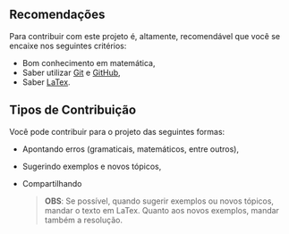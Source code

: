 ## Recomendações
Para contribuir com este projeto é, altamente, recomendável que você se encaixe nos seguintes critérios:

- Bom conhecimento em matemática,
- Saber utilizar [Git](https://rogerdudler.github.io/git-guide/index.pt_BR.html) e [GitHub](https://guides.github.com/activities/hello-world/),
- Saber [LaTex](https://www.latex-project.org/).

## Tipos de Contribuição
Você pode contribuir para o projeto das seguintes formas:

- Apontando erros (gramaticais, matemáticos, entre outros),
- Sugerindo exemplos e novos tópicos,
- Compartilhando
  
  >**OBS**: Se possível, quando sugerir exemplos ou novos tópicos, mandar o texto em LaTex. Quanto aos novos exemplos, mandar também a resolução.


